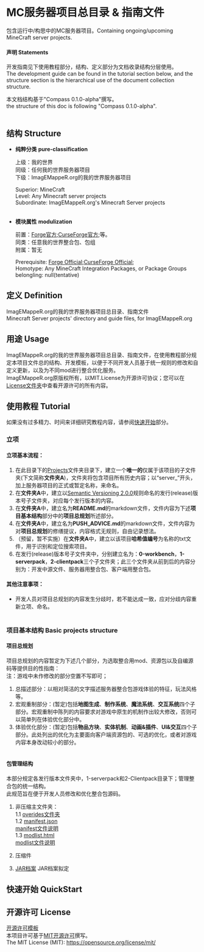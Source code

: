 # MC服务器项目总目录 & 指南文件
包含运行中/构思中的MC服务器项目。Containing ongoing/upcoming MineCraft server projects.
#### 声明 Statements
开发指南见下使用教程部分，结构、定义部分为文档收录结构分层使用。<br>
The development guide can be found in the tutorial section below, and the structure section is the hierarchical use of the document collection structure.<br>

本文档结构基于"Compass 0.1.0-alpha"撰写。<br>
the structure of this doc is following "Compass 0.1.0-alpha".<br><br>

## 结构 Structure
- **纯粹分类** **pure-classification**
  
  上级：我的世界<br>
  同级：任何我的世界服务器项目<br>
  下级：ImagEMappeR.org的我的世界服务器项目<br>

  Superior: MineCraft<br>
  Level: Any Minecraft server projects<br>
  Subordinate: ImagEMappeR.org's Minecraft Server projects<br><br>
  
- **模块属性** **modulization**
  
  前置：[Forge官方](https://files.minecraftforge.net/net/minecraftforge/forge/);[CurseForge官方](https://www.curseforge.com/);等。<br>
  同类：任意我的世界整合包、包组<br>
  附属：暂无<br>
  
  Prerequisite: [Forge Official](https://files.minecraftforge.net/net/minecraftforge/forge/);[CurseForge Official](https://www.curseforge.com/);<br>
  Homotype: Any MineCraft Integration Packages, or Package Groups<br>
  belongling: null(tentative)<br>

## 定义 Definition
ImagEMappeR.org的我的世界服务器项目总目录、指南文件<br>
Minecraft Server projects' directory and guide files, for ImagEMappeR.org

## 用途 Usage
ImagEMappeR.org的我的世界服务器项目总目录、指南文件，在使用教程部分规定本项目文件总的结构、开发模板，以便于不同开发人员基于统一规则的修改和自定义更新，以及为不同mod进行整合优化服务。<br>
ImagEMappeR.org原版权所有，以MIT.License为开源许可协议；您可以在[License文件夹](https://github.com/Liphael/MineCraft-Server-Projects/tree/main/License)中查看开源许可的所有内容。<br>

## 使用教程 Tutorial
如果没有过多精力、时间来详细研究教程内容，请参阅[快速开始](https://github.com/Liphael/MineCraft-Server-Projects/blob/main/README.md#%E5%BF%AB%E9%80%9F%E5%BC%80%E5%A7%8B-quickstart)部分。
### 立项 
#### 立项基本流程：
1. 在此目录下的[Projects](https://github.com/Liphael/MineCraft-Server-Projects/tree/main/Projects)文件夹目录下，建立一个**唯一的**仅属于该项目的子文件夹(下文简称**文件夹A**)，文件夹将包含项目所有历史内容；以“server_”开头，加上服务器项目的正式或暂定名称，来命名。<br>
2. 在**文件夹A**中，建立以[Semantic Versioning 2.0.0](https://semver.org/lang/zh-CN/)规则命名的发行(release)版本号子文件夹，对应每个发行版本的内容。<br>
3. 在**文件夹A**中，建立名为**README.md**的markdown文件，文件内容为下述**项目基本结构**部分中的**项目总规划**所述部分。<br>
4. 在**文件夹A**中，建立名为**PUSH_ADVICE.md**的markdown文件，文件内容为对**项目总规划**的修缮提议，内容格式无规则，自由记录想法。<br>
5. （预留，暂不实施）在**文件夹A**中，建立以该项目**哈希值编号**为名称的txt文件，用于识别和定位搜索项目。
6. 在发行(release)版本号子文件夹中，分别建立名为：**0-workbench**，**1-serverpack**，**2-clientpack**三个子文件夹；此三个文件夹从前到后的内容分别为：开发中源文件、服务器用整合包、客户端用整合包。
#### 其他注意事项：
* 开发人员对项目总规划的内容发生分歧时，若不能达成一致，应对分歧内容重新立项、命名。<br><br>

### 项目基本结构 Basic projects structure
#### 项目总规划
项目总规划的内容暂定为下述几个部分，为选取整合用mod、资源包以及自编源码等提供目的性指南：<br>
注：游戏中未作修改的部分空置不写即可；<br>
1. 总描述部分：以相对简洁的文字描述服务器整合包游戏体验的特征，玩法风格等。
2. 宏观重制部分：(暂定)包括**地图生成**、**制作系统**、**魔法系统**、**交互系统**四个子部分。宏观重制中陈列的内容要求对游戏中原生的机制作出较大修改，否则可以简单列在体验优化部分中。
3. 体验优化部分：(暂定)包括**物品方块**、**实体机制**、**动画&插件**、**UI&交互**四个子部分。此处列出的优化为主要面向客户端资源包的、可选的优化，或者对游戏内容本身改动较小的部分。<br><br>

#### 包管理结构
本部分规定各发行版本文件夹中，1-serverpack和2-Clientpack目录下；管理整合包的统一结构。<br>
此规范旨在便于开发人员修改和优化整合包源码。<br>
1. 非压缩主文件夹：<br>
1.1 [overides文件夹](https://github.com/Liphael/MineCraft-Server-Projects/tree/main/Projects/server_temp/0.1.0-beta/1-serverpack/1.20.1_forge47.3.0/overrides)<br>
1.2 [manifest.json](https://github.com/Liphael/MineCraft-Server-Projects/blob/main/Projects/server_temp/0.1.0-beta/1-serverpack/1.20.1_forge47.3.0/manifest.json)<br>
   [manifest文件说明](https://github.com/Liphael/MineCraft-Server-Projects/blob/main/Projects/server_temp/0.1.0-beta/1-serverpack/1.20.1_forge47.3.0/README.md#manifestjson%E6%96%87%E4%BB%B6%E8%AF%B4%E6%98%8E)<br>
1.3 [modlist.html](https://github.com/Liphael/MineCraft-Server-Projects/blob/main/Projects/server_temp/0.1.0-beta/1-serverpack/1.20.1_forge47.3.0/modlist.html)<br>
   [modlist文件说明](https://github.com/Liphael/MineCraft-Server-Projects/blob/main/Projects/server_temp/0.1.0-beta/1-serverpack/1.20.1_forge47.3.0/README.md#modlisthtml%E6%96%87%E4%BB%B6%E8%AF%B4%E6%98%8E)<br>
   
3. 压缩件
4. [JAR档案](https://zh.wikipedia.org/wiki/JAR_(%E6%96%87%E4%BB%B6%E6%A0%BC%E5%BC%8F))
JAR档案拟定


## 快速开始 QuickStart


## 开源许可 License
[开源许可模板](https://github.com/Liphael/MineCraft-Server-Projects/blob/main/License/MIT-%E8%AE%B8%E5%8F%AF-%E7%AE%80%E4%B8%AD%E7%BF%BB%E8%AF%91.txt)<br>
本项目许可基于[MIT开源许可](https://opensource.org/license/mit/)撰写。<br>
The MIT License (MIT): https://opensource.org/license/mit/<br>
